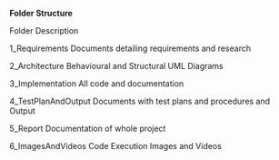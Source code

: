**Folder Structure**

Folder	Description

1_Requirements	Documents detailing requirements and research

2_Architecture	Behavioural and Structural UML Diagrams

3_Implementation	All code and documentation

4_TestPlanAndOutput	Documents with test plans and procedures and Output

5_Report	Documentation of whole project

6_ImagesAndVideos	Code Execution Images and Videos
